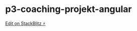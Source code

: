 # p3-coaching-projekt-angular

[Edit on StackBlitz ⚡️](https://stackblitz.com/edit/p3-projekt-angular)